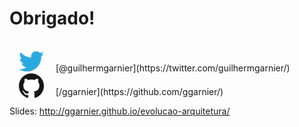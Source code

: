 # Obrigado!

<br />

<img src="static/twitter.svg" style="width: 40px; margin: 0 15px" />
[@guilhermgarnier](https://twitter.com/guilhermgarnier/)

<img src="static/github.png" style="width: 40px; margin: 0 15px -5px" />
[/ggarnier](https://github.com/ggarnier/)

Slides: http://ggarnier.github.io/evolucao-arquitetura/
